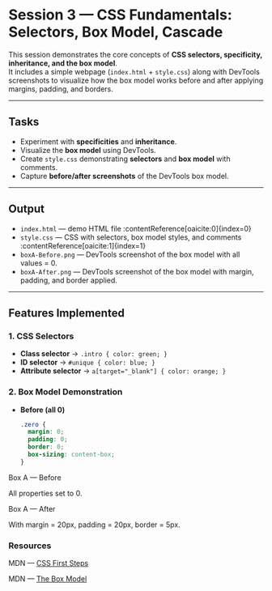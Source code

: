 # Session 3 — CSS Fundamentals: Selectors, Box Model, Cascade

This session demonstrates the core concepts of **CSS selectors, specificity, inheritance, and the box model**.  
It includes a simple webpage (`index.html` + `style.css`) along with DevTools screenshots to visualize how the box model works before and after applying margins, padding, and borders.

---

## Tasks

- Experiment with **specificities** and **inheritance**.
- Visualize the **box model** using DevTools.
- Create `style.css` demonstrating **selectors** and **box model** with comments.
- Capture **before/after screenshots** of the DevTools box model.

---

## Output

- `index.html` — demo HTML file :contentReference[oaicite:0]{index=0}
- `style.css` — CSS with selectors, box model styles, and comments :contentReference[oaicite:1]{index=1}
- `boxA-Before.png` — DevTools screenshot of the box model with all values = 0.
- `boxA-After.png` — DevTools screenshot of the box model with margin, padding, and border applied.

---

## Features Implemented

### 1. CSS Selectors

- **Class selector** → `.intro { color: green; }`
- **ID selector** → `#unique { color: blue; }`
- **Attribute selector** → `a[target="_blank"] { color: orange; }`

### 2. Box Model Demonstration

- **Before (all 0)**
  ```css
  .zero {
    margin: 0;
    padding: 0;
    border: 0;
    box-sizing: content-box;
  }
  ```

Box A — Before

All properties set to 0.

Box A — After

With margin = 20px, padding = 20px, border = 5px.

### Resources

MDN — [CSS First Steps](https://developer.mozilla.org/en-US/docs/Learn_web_development/Core/Styling_basics?utm_source=chatgpt.com)

MDN — [The Box Model](https://developer.mozilla.org/en-US/docs/Learn_web_development/Core/Styling_basics/Box_model?utm_source=chatgpt.com)
